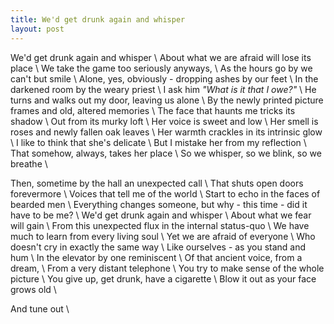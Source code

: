 ```yaml
---
title: We'd get drunk again and whisper
layout: post
---
```


We'd get drunk again and whisper \\
About what we are afraid will lose its place \\
We take the game too seriously anyways, \\
As the hours go by we can't but smile \\
Alone, yes, obviously - dropping ashes by our feet \\
In the darkened room by the weary priest \\
I ask him *"What is it that I owe?"* \\
He turns and walks out my door, leaving us alone \\
By the newly printed picture frames and old, altered memories \\
The face that haunts me tricks its shadow \\
Out from its murky loft \\
Her voice is sweet and low \\
Her smell is roses and newly fallen oak leaves \\
Her warmth crackles in its intrinsic glow \\
I like to think that she's delicate \\
But I mistake her from my reflection \\
That somehow, always, takes her place \\
So we whisper, so we blink, so we breathe \\

Then, sometime by the hall an unexpected call \\
That shuts open doors forevermore \\
Voices that tell me of the world \\
Start to echo in the faces of bearded men \\
Everything changes someone, but why - this time - did it have to be me? \\
We'd get drunk again and whisper \\
About what we fear will gain \\
From this unexpected flux in the internal status-quo \\
We have much to learn from every living soul \\
Yet we are afraid of everyone \\
Who doesn't cry in exactly the same way \\
Like ourselves - as you stand and hum \\
In the elevator by one reminiscent \\
Of that ancient voice, from a dream, \\
From a very distant telephone \\
You try to make sense of the whole picture \\
You give up, get drunk, have a cigarette \\
Blow it out as your face grows old \\

And tune out \\

